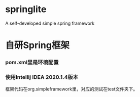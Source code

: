 # springlite
A self-developed simple spring framework

# 自研Spring框架
### pom.xml里是环境配置
### 使用Intellij IDEA 2020.1.4版本

框架代码在org.simpleframework里，对应的测试在test文件夹下。
